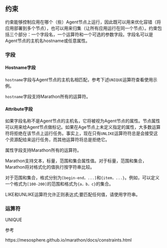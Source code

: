 ## 约束

约束能够控制应用在哪个（些）Agent节点上运行，因此既可以用来优化容错（将应用部署到多个节点），也可以用来归集（让所有应用运行在同一个节点）。约束包括三个部分：一个字段名，一个运算符和一个可选的参数字段。字段名可以是Agent节点的主机名hostname或任意属性。

### 字段

#### Hostname字段

`hostname`字段与Agent节点的主机名相匹配，参考下述`UNIQUE`运算符查看使用示例。

`hostname`字段支持Marathon所有的运算符。

#### Attribute字段

如果字段名称不是Agent节点的主机名，它将被视为Agent节点的属性。节点属性可以用来给Agent节点做标记。如果在Age节点上未定义指定的属性，大多数运算符将拒绝在该节点上运行任务。事实上，现在只有`UNLIKE`运算符符总是会接受这个资源配给来运行任务，而其他运算符将总是拒绝它。

属性字段支持Marathon所有的运算符。

Marathon支持文本，标量，范围和集合属性值。对于标量，范围和集合，Marathon将对格式化的值执行按字符串比较。

对于范围和集合，格式分别为`[begin-end，...]`和`{item，...}`。例如，可以定义一个格式为`[100-200]`的范围和格式为`{a，b，c}`的集合。

LIKE和UNLIKE运算符允许正则表达式;要匹配任何值，请使用字符串。

### 运算符

UNIQUE



参考

https:\/\/mesosphere.github.io\/marathon\/docs\/constraints.html

